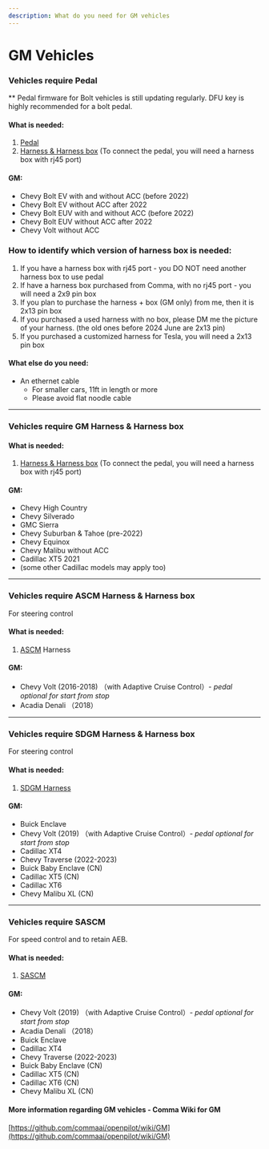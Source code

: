 ```yaml
---
description: What do you need for GM vehicles
---
```


# GM Vehicles

### Vehicles require Pedal

\*\* Pedal firmware for Bolt vehicles is still updating regularly. DFU key is highly recommended for a bolt pedal.

#### What is needed:

1. [Pedal](../beartech/comma-pedal-description-and-installation-guide.md)
2. [Harness & Harness box](../beartech/harness-and-harness-box-description.md) (To connect the pedal, you will need a harness box with rj45 port)

#### GM:&#x20;

* Chevy Bolt EV with and without ACC (before 2022)
* Chevy Bolt EV without ACC after 2022
* Chevy Bolt EUV with and without ACC (before 2022)
* Chevy Bolt EUV without ACC after 2022
* Chevy Volt without ACC&#x20;

### How to identify which version of harness box is needed:

1. If you have a harness box with rj45 port - you DO NOT need another harness box to use pedal
2. If have a harness box purchased from Comma, with no rj45 port - you will need a 2x9 pin box
3. If you plan to purchase the harness + box (GM only) from me, then it is 2x13 pin box
4. If you purchased a used harness with no box, please DM me the picture of your harness. (the old ones before 2024 June are 2x13 pin)
5. If you purchased a customized harness for Tesla, you will need a 2x13 pin box

#### What else do you need:

* An ethernet cable
  * For smaller cars, 11ft in length or more&#x20;
  * Please avoid flat noodle cable

***

### Vehicles require GM Harness & Harness box

#### What is needed:

1. [Harness & Harness box](../beartech/harness-and-harness-box-description.md) (To connect the pedal, you will need a harness box with rj45 port)

#### GM:&#x20;

* Chevy High Country
* Chevy Silverado
* GMC Sierra
* Chevy Suburban & Tahoe (pre-2022)
* Chevy Equinox
* Chevy Malibu without ACC
* Cadillac XT5 2021
* &#x20;(some other Cadillac models may apply too)

***

### Vehicles require ASCM Harness & Harness box

For steering control

#### What is needed:

1. [ASCM](../beartech/ascm-harness.md) Harness

#### GM:&#x20;

* Chevy Volt (2016-2018)  （with Adaptive Cruise Control）- _pedal optional for start from stop_
* Acadia Denali （2018）

***

### Vehicles require SDGM Harness & Harness box

For steering control

#### What is needed:

1. [SDGM Harness](../beartech/sdgm-harness.md)

#### GM:&#x20;

* Buick Enclave
* Chevy Volt (2019)  （with Adaptive Cruise Control）- _pedal optional for start from stop_
* Cadillac XT4
* Chevy Traverse (2022-2023)
* Buick Baby Enclave (CN)
* Cadillac XT5 (CN)
* Cadillac XT6
* Chevy Malibu XL (CN)

***

### Vehicles require SASCM&#x20;

For speed control and to retain AEB.

#### What is needed:

1. [SASCM](../beartech/sascm.md)

#### GM:&#x20;

* Chevy Volt (2019)  （with Adaptive Cruise Control）- _pedal optional for start from stop_
* Acadia Denali （2018）
* Buick Enclave
* Cadillac XT4
* Chevy Traverse  (2022-2023)
* Buick Baby Enclave (CN)
* Cadillac XT5 (CN)
* Cadillac XT6 (CN)
* Chevy Malibu XL (CN)



#### More information regarding GM vehicles  - Comma Wiki for GM

[https://github.com/commaai/openpilot/wiki/GM](https://github.com/commaai/openpilot/wiki/GM)
